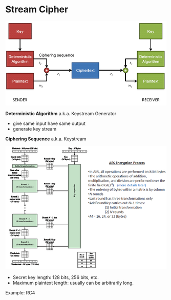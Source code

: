 # Stream Cipher

![](../.gitbook/assets/image%20%2812%29.png)

**Deterministic Algorithm** a.k.a. Keystream Generator

* give same input have same output
* generate key stream



**Ciphering Sequence** a.k.a. Keystream



![](../.gitbook/assets/image%20%2830%29.png)

* Secret key length: 128 bits, 256 bits, etc. 
* Maximum plaintext length: usually can be arbitrarily long.



Example: RC4

